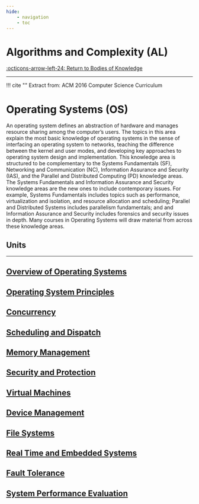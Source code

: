 ```yaml
---
hide:
    - navigation
    - toc
---
```

# Algorithms and Complexity (AL)

[:octicons-arrow-left-24: Return to Bodies of Knowledge](/Bodies-of-Knowledge/)

---



!!! cite ""
    Extract from: ACM 2016 Computer Science Curriculum


# Operating Systems (OS)

An operating system defines an abstraction of hardware and manages resource sharing among
the computer’s users. The topics in this area explain the most basic knowledge of operating
systems in the sense of interfacing an operating system to networks, teaching the difference
between the kernel and user modes, and developing key approaches to operating system design
and implementation. This knowledge area is structured to be complementary to the Systems
Fundamentals (SF), Networking and Communication (NC), Information Assurance and Security
(IAS), and the Parallel and Distributed Computing (PD) knowledge areas. The Systems
Fundamentals and Information Assurance and Security knowledge areas are the new ones to
include contemporary issues. For example, Systems Fundamentals includes topics such as
performance, virtualization and isolation, and resource allocation and scheduling; Parallel and
Distributed Systems includes parallelism fundamentals; and and Information Assurance and
Security includes forensics and security issues in depth. Many courses in Operating Systems
will draw material from across these knowledge areas.

## Units

---

<div class="container px-4 py-2" id="custom-cards">
    <div class="row row-cols-1 row-cols-lg-3 align-items-stretch g-4 py-3">
        <div class="col">
            <a href="01_OS-Overview">
                <div class="card card-cover h-100 overflow-hidden text-white bg-dark rounded-5 shadow-lg">
                    <div class="d-flex flex-column h-100 p-5 pb-3 text-white text-shadow-1">
                        <h2>Overview of Operating Systems</h2>
                    </div>
                </div>
            </a>
        </div>
        <div class="col">
            <a href="02_OS-Principles">
                <div class="card card-cover h-100 overflow-hidden text-white bg-dark rounded-5 shadow-lg">
                    <div class="d-flex flex-column h-100 p-5 pb-3 text-white text-shadow-1">
                        <h2>Operating System Principles</h2>
                    </div>
                </div>
            </a>
        </div>
        <div class="col">
            <a href="03_Concurrency">
                <div class="card card-cover h-100 overflow-hidden text-white bg-dark rounded-5 shadow-lg">
                    <div class="d-flex flex-column h-100 p-5 pb-3 text-shadow-1">
                        <h2>Concurrency</h2>
                    </div>
                </div>
            </a>
        </div>
    </div>
    <div class="row row-cols-1 row-cols-lg-3 align-items-stretch g-4 py-3">
        <div class="col">
            <a href="04_Scheduling-Dispatch">
                <div class="card card-cover h-100 overflow-hidden text-white bg-dark rounded-5 shadow-lg">
                    <div class="d-flex flex-column h-100 p-5 pb-3 text-white text-shadow-1">
                        <h2>Scheduling and Dispatch</h2>
                    </div>
                </div>
            </a>
        </div>
        <div class="col">
            <a href="05_Memory-Management">
                <div class="card card-cover h-100 overflow-hidden text-white bg-dark rounded-5 shadow-lg">
                    <div class="d-flex flex-column h-100 p-5 pb-3 text-white text-shadow-1">
                        <h2>Memory Management</h2>
                    </div>
                </div>
            </a>
        </div>
        <div class="col">
            <a href="06_Security-Protection">
                <div class="card card-cover h-100 overflow-hidden text-white bg-dark rounded-5 shadow-lg">
                    <div class="d-flex flex-column h-100 p-5 pb-3 text-shadow-1">
                        <h2>Security and Protection</h2>
                    </div>
                </div>
            </a>
        </div>
    </div>
    <div class="row row-cols-1 row-cols-lg-3 align-items-stretch g-4 py-3">
        <div class="col">
            <a href="07_VM">
                <div class="card card-cover h-100 overflow-hidden text-white bg-dark rounded-5 shadow-lg">
                    <div class="d-flex flex-column h-100 p-5 pb-3 text-white text-shadow-1">
                        <h2>Virtual Machines</h2>
                    </div>
                </div>
            </a>
        </div>
        <div class="col">
            <a href="08_Device-Management">
                <div class="card card-cover h-100 overflow-hidden text-white bg-dark rounded-5 shadow-lg">
                    <div class="d-flex flex-column h-100 p-5 pb-3 text-white text-shadow-1">
                        <h2>Device Management</h2>
                    </div>
                </div>
            </a>
        </div>
        <div class="col">
            <a href="09_File-Systems">
                <div class="card card-cover h-100 overflow-hidden text-white bg-dark rounded-5 shadow-lg">
                    <div class="d-flex flex-column h-100 p-5 pb-3 text-shadow-1">
                        <h2>File Systems</h2>
                    </div>
                </div>
            </a>
        </div>
    </div>
    <div class="row row-cols-1 row-cols-lg-3 align-items-stretch g-4 py-3">
        <div class="col">
            <a href="10_Real-Time-Embedded">
                <div class="card card-cover h-100 overflow-hidden text-white bg-dark rounded-5 shadow-lg">
                    <div class="d-flex flex-column h-100 p-5 pb-3 text-white text-shadow-1">
                        <h2>Real Time and Embedded Systems</h2>
                    </div>
                </div>
            </a>
        </div>
        <div class="col">
            <a href="11_Fault-Tolerance">
                <div class="card card-cover h-100 overflow-hidden text-white bg-dark rounded-5 shadow-lg">
                    <div class="d-flex flex-column h-100 p-5 pb-3 text-white text-shadow-1">
                        <h2>Fault Tolerance</h2>
                    </div>
                </div>
            </a>
        </div>
        <div class="col">
            <a href="12_System-Performance">
                <div class="card card-cover h-100 overflow-hidden text-white bg-dark rounded-5 shadow-lg">
                    <div class="d-flex flex-column h-100 p-5 pb-3 text-shadow-1">
                        <h2>System Performance Evaluation</h2>
                    </div>
                </div>
            </a>
        </div>
    </div>
</div>
